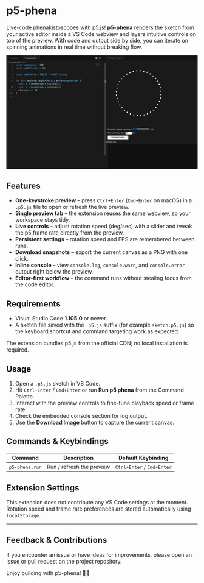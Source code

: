 # p5-phena

Live-code phenakistoscopes with p5.js! **p5-phena** renders the sketch from your active editor inside a VS Code webview and layers intuitive controls on top of the preview. With code and output side by side, you can iterate on spinning animations in real time without breaking flow.

![p5-phena preview](img/sample.gif)


## Features

- **One-keystroke preview** – press `Ctrl+Enter` (`Cmd+Enter` on macOS) in a `.p5.js` file to open or refresh the live preview.
- **Single preview tab** – the extension reuses the same webview, so your workspace stays tidy.
- **Live controls** – adjust rotation speed (deg/sec) with a slider and tweak the p5 frame rate directly from the preview.
- **Persistent settings** – rotation speed and FPS are remembered between runs.
- **Download snapshots** – export the current canvas as a PNG with one click.
- **Inline console** – view `console.log`, `console.warn`, and `console.error` output right below the preview.
- **Editor-first workflow** – the command runs without stealing focus from the code editor.

## Requirements

- Visual Studio Code **1.105.0** or newer.
- A sketch file saved with the `.p5.js` suffix (for example `sketch.p5.js`) so the keyboard shortcut and command targeting work as expected.

The extension bundles p5.js from the official CDN; no local installation is required.

## Usage

1. Open a `.p5.js` sketch in VS Code.
2. Hit `Ctrl+Enter` / `Cmd+Enter` or run **Run p5 phena** from the Command Palette.
3. Interact with the preview controls to fine-tune playback speed or frame rate.
4. Check the embedded console section for log output.
5. Use the **Download Image** button to capture the current canvas.

## Commands & Keybindings

| Command        | Description              | Default Keybinding                         |
|----------------|--------------------------|---------------------------------------------|
| `p5-phena.run` | Run / refresh the preview | `Ctrl+Enter` / `Cmd+Enter` |

## Extension Settings

This extension does not contribute any VS Code settings at the moment. Rotation speed and frame rate preferences are stored automatically using `localStorage`.

---

## Feedback & Contributions

If you encounter an issue or have ideas for improvements, please open an issue or pull request on the project repository.

Enjoy building with p5-phena! 🎨🧪
